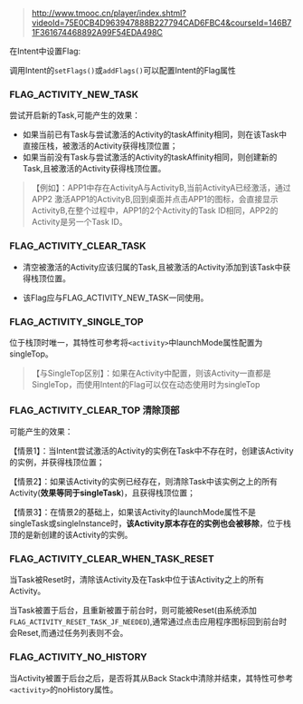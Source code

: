 > http://www.tmooc.cn/player/index.shtml?videoId=75E0CB4D963947888B227794CAD6FBC4&courseId=146B71F361674468892A99F54EDA498C

在Intent中设置Flag:

调用Intent的`setFlags()`或`addFlags()`可以配置Intent的Flag属性



### FLAG_ACTIVITY_NEW_TASK

尝试开启新的Task,可能产生的效果：

- 如果当前已有Task与尝试激活的Activity的taskAffinity相同，则在该Task中直接压栈，被激活的Activity获得栈顶位置；
- 如果当前没有Task与尝试激活的Activity的taskAffinity相同，则创建新的Task,且被激活的Activity获得栈顶位置。

> 【例如】：APP1中存在ActivityA与ActivityB,当前ActivityA已经激活，通过APP2
> 激活APP1的ActivityB,回到桌面并点击APP1的图标，会直接显示ActivityB,在整个过程中，APP1的2个Activity的Task ID相同，APP2的Activity是另一个Task ID。

### FLAG_ACTIVITY_CLEAR_TASK

- 清空被激活的Activity应该归属的Task,且被激活的Activity添加到该Task中获得栈顶位置。

- 该Flag应与FLAG_ACTIVITY_NEW_TASK一同使用。

 ### FLAG_ACTIVITY_SINGLE_TOP

位于栈顶时唯一，其特性可参考将`<activity>`中launchMode属性配置为singleTop。

> 【与SingleTop区别】：如果在Activity中配置，则该Activity一直都是SingleTop，而使用Intent的Flag可以仅在动态使用时为singleTop

### FLAG_ACTIVITY_CLEAR_TOP 清除顶部

可能产生的效果：

【情景1】：当Intent尝试激活的Activity的实例在Task中不存在时，创建该Activity的实例，并获得栈顶位置；

【情景2】：如果该Activity的实例已经存在，则清除Task中该实例之上的所有Activity(**效果等同于singleTask**)，且获得栈顶位置；

【情景3】：在情景2的基础上，如果该Activity的launchMode属性不是singleTask或singleInstance时，**该Activity原本存在的实例也会被移除**，位于栈顶的是新创建的该Activity的实例。

### FLAG_ACTIVITY_CLEAR_WHEN_TASK_RESET

当Task被Reset时，清除该Activity及在Task中位于该Activity之上的所有Activity。

当Task被置于后台，且重新被置于前台时，则可能被Reset(由系统添加`FLAG_ACTIVITY_RESET_TASK_JF_NEEDED`),通常通过点击应用程序图标回到前台时会Reset,而通过任务列表则不会。

### FLAG_ACTIVITY_NO_HISTORY

当Activity被置于后台之后，是否将其从Back Stack中清除并结束，其特性可参考`<activity>`的noHistory属性。

